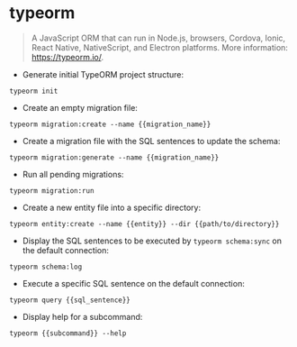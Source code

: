 # typeorm

> A JavaScript ORM that can run in Node.js, browsers, Cordova, Ionic, React Native, NativeScript, and Electron platforms.
> More information: <https://typeorm.io/>.

- Generate initial TypeORM project structure:

`typeorm init`

- Create an empty migration file:

`typeorm migration:create --name {{migration_name}}`

- Create a migration file with the SQL sentences to update the schema:

`typeorm migration:generate --name {{migration_name}}`

- Run all pending migrations:

`typeorm migration:run`

- Create a new entity file into a specific directory:

`typeorm entity:create --name {{entity}} --dir {{path/to/directory}}`

- Display the SQL sentences to be executed by `typeorm schema:sync` on the default connection:

`typeorm schema:log`

- Execute a specific SQL sentence on the default connection:

`typeorm query {{sql_sentence}}`

- Display help for a subcommand:

`typeorm {{subcommand}} --help`
